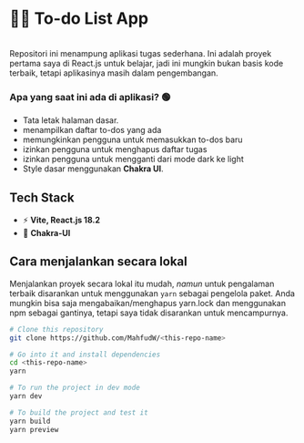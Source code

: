 # 👨‍💻 To-do List App

<br>
Repositori ini menampung aplikasi tugas sederhana. Ini adalah proyek pertama saya di React.js untuk belajar, jadi ini mungkin bukan basis kode terbaik, tetapi aplikasinya masih dalam pengembangan.

### Apa yang saat ini ada di aplikasi? 🟢

- Tata letak halaman dasar.
- menampilkan daftar to-dos yang ada
- memungkinkan pengguna untuk memasukkan to-dos baru
- izinkan pengguna untuk menghapus daftar tugas
- izinkan pengguna untuk mengganti dari mode dark ke light
- Style dasar menggunakan **Chakra UI**.


## Tech Stack

- ⚡ **Vite, React.js 18.2**
- 🍃 **Chakra-UI**

## Cara menjalankan secara lokal

Menjalankan proyek secara lokal itu mudah, *namun* untuk pengalaman terbaik disarankan untuk menggunakan `yarn` sebagai pengelola paket. Anda mungkin bisa saja mengabaikan/menghapus yarn.lock dan menggunakan npm sebagai gantinya, tetapi saya tidak disarankan untuk mencampurnya.

```bash
# Clone this repository
git clone https://github.com/MahfudW/<this-repo-name>

# Go into it and install dependencies
cd <this-repo-name>
yarn

# To run the project in dev mode
yarn dev

# To build the project and test it
yarn build
yarn preview
```